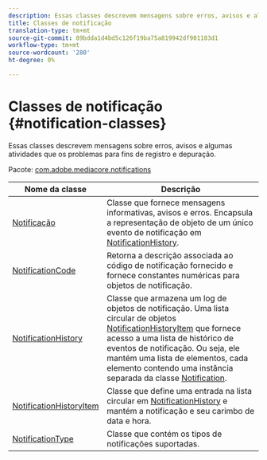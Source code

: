```yaml
---
description: Essas classes descrevem mensagens sobre erros, avisos e algumas atividades que os problemas para fins de registro e depuração.
title: Classes de notificação
translation-type: tm+mt
source-git-commit: 89bdda1d4bd5c126f19ba75a819942df901183d1
workflow-type: tm+mt
source-wordcount: '280'
ht-degree: 0%

---
```



# Classes de notificação {#notification-classes}

Essas classes descrevem mensagens sobre erros, avisos e algumas atividades que os problemas para fins de registro e depuração.

Pacote: [com.adobe.mediacore.notifications](https://help.adobe.com/en_US/primetime/api/psdk/asdoc-dhls_1.4/com/adobe/mediacore/notifications/package-detail.html)

| Nome da classe | Descrição |
|---|---|
| [Notificação](https://help.adobe.com/en_US/primetime/api/psdk/asdoc-dhls_1.4/com/adobe/mediacore/notifications/Notification.html) | Classe que fornece mensagens informativas, avisos e erros. Encapsula a representação de objeto de um único evento de notificação em [NotificationHistory](https://help.adobe.com/en_US/primetime/api/psdk/asdoc-dhls_1.4/com/adobe/mediacore/notifications/NotificationHistory.html). |
| [NotificationCode](https://help.adobe.com/en_US/primetime/api/psdk/asdoc-dhls_1.4/com/adobe/mediacore/notifications/NotificationCode.html) | Retorna a descrição associada ao código de notificação fornecido e fornece constantes numéricas para objetos de notificação. |
| [NotificationHistory](https://help.adobe.com/en_US/primetime/api/psdk/asdoc-dhls_1.4/com/adobe/mediacore/notifications/NotificationHistory.html) | Classe que armazena um log de objetos de notificação. Uma lista circular de objetos [NotificationHistoryItem](https://help.adobe.com/en_US/primetime/api/psdk/asdoc-dhls_1.4/com/adobe/mediacore/notifications/NotificationHistoryItem.html) que fornece acesso a uma lista de histórico de eventos de notificação. Ou seja, ele mantém uma lista de elementos, cada elemento contendo uma instância separada da classe [Notification](https://help.adobe.com/en_US/primetime/api/psdk/asdoc-dhls_1.4/com/adobe/mediacore/notifications/Notification.html). |
| [NotificationHistoryItem](https://help.adobe.com/en_US/primetime/api/psdk/asdoc-dhls_1.4/com/adobe/mediacore/notifications/NotificationHistoryItem.html) | Classe que define uma entrada na lista circular em [NotificationHistory](https://help.adobe.com/en_US/primetime/api/psdk/asdoc-dhls_1.4/com/adobe/mediacore/notifications/NotificationHistory.html) e mantém a notificação e seu carimbo de data e hora. |
| [NotificationType](https://help.adobe.com/en_US/primetime/api/psdk/asdoc-dhls_1.4/com/adobe/mediacore/notifications/NotificationType.html) | Classe que contém os tipos de notificações suportadas. |

